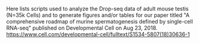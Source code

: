 Here lists scripts used to analyze the Drop-seq data of adult mouse testis (N=35k Cells) and to generate figures and/or tables for our paper titled "A comprehensive roadmap of murine spermatogenesis defined by single-cell RNA-seq" published on Developmental Cell on Aug 23, 2018. https://www.cell.com/developmental-cell/fulltext/S1534-5807(18)30636-1
